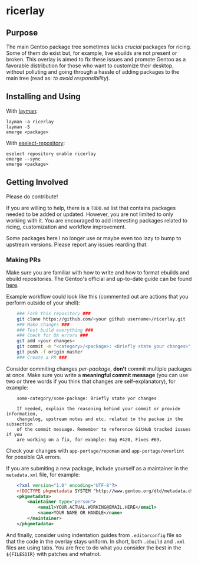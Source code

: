 ricerlay
========

Purpose
-------

The main Gentoo package tree sometimes lacks *crucial* packages
for ricing. Some of them do exist but, for example, live ebuilds are not
present or broken. This overlay is aimed to fix these issues and promote
Gentoo as a favorable distribution for those who want to customize their
desktop, without polluting and going through a hassle of adding packages
to the main tree (read as: *to avoid responsibility*).

Installing and Using
--------------------

With [layman](https://wiki.gentoo.org/wiki/Layman):

    layman -a ricerlay
    layman -S
    emerge <package>

With [eselect-repository](https://github.com/mgorny/eselect-repository):

    eselect repository enable ricerlay
    emerge --sync
    emerge <package>

Getting Involved
----------------

Please do contribute!

If you are willing to help, there is a `TODO.md` list that contains
packages needed to be added or updated. However, you are not limited to
only working with it. You are encouraged to add interesting packages
related to ricing, customization and workflow improvement.

Some packages here I no longer use or maybe even too lazy to bump to
upstream versions. Please report any issues rearding that.

### Making PRs

Make sure you are familiar with how to write and how to format ebuilds
and ebuild repositories. The Gentoo's official and up-to-date guide can
be found [here](https://devmanual.gentoo.org/ebuild-writing/index.html).

Example workflow could look like this (commented out are actions that
you perform outside of your shell):

``` sh
    ### Fork this repository ###
    git clone https://github.com/<your github username>/ricerlay.git
    ### Make changes ###
    ### Test build everything ###
    ### Check for QA errors ###
    git add <your changes>
    git commit -m "<category>/<package>: <Briefly state your changes>"
    git push -f origin master
    ### Create a PR ###
```

Consider commiting changes *per-package*, **don't** commit multiple
packages at once. Make sure you write a **meaningful commit message**
(you can use two or three words if you think that changes are
self-explanatory), for example:

``` text
    some-category/some-package: Briefly state yor changes

    If needed, explain the reasoning behind your commit or provide information,
    changelog, upstream notes and etc. related to the packae in the subsection
    of the commit message. Remember to reference GitHub tracked issues if you
    are working on a fix, for example: Bug #420, Fixes #69.
```

Check your changes with `app-portage/repoman` and `app-portage/overlint` for
possible QA errors.

If you are submiting a new package, include yourself as a maintainer in
the `metadata.xml` file, for example:

``` xml
    <?xml version="1.0" encoding="UTF-8"?>
    <!DOCTYPE pkgmetadata SYSTEM "http://www.gentoo.org/dtd/metadata.dtd">
    <pkgmetadata>
        <maintainer type="person">
            <email>YOUR.ACTUAL.WORKING@EMAIL.HERE</email>
            <name>YOUR NAME OR HANDLE</name>
        </maintainer>
    </pkgmetadata>
```

And finally, consider using indentation guides from `.editorconfig` file
so that the code in the overlay stays uniform. In short, both `.ebuild`
and `.xml` files are using tabs. You are free to do what you consider the best
in the `${FILESDIR}` with patches and whatnot.
